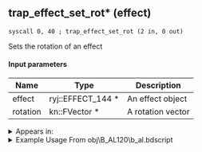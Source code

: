 ## trap_effect_set_rot* (effect)

`syscall 0, 40 ; trap_effect_set_rot (2 in, 0 out)`

Sets the rotation of an effect

#### Input parameters
| Name | Type | Description
|------|------|------------
| effect   | ryj::EFFECT_144 *   | An effect object
| rotation   | kn::FVector *   | A rotation vector




<details>
	<summary>Appears in:</summary>
| filename | Entity (obj)
|----------|-------------
| obj\B_AL120\b_al.bdscript       | ((B) Blizzard Lord’s ice spikes)          
| obj\M_EX950\m_ex.bdscript       | ((M) Gambler)          
| obj\P_EX330\p_ex.bdscript       | ((P) Peter Pan)          

</details>

<details>
	<summary>Example Usage From obj\B_AL120\b_al.bdscript</summary>
```plaintext
L2453:
 popToSp 0
 pushFromPSpVal 0
 syscall 1, 98 ; trap_obj_step_pos (1 in, 1 out)
 memcpyToSp 16, 32
 pushFromPSp 32
 memcpyToSpVal 16, 32
 pushFromPSpVal 0
 pushImm 5
 pushImm 0
 pushImm 0
 syscall 1, 21 ; trap_obj_effect_start (4 in, 1 out)
 popToSpVal 64
 pushFromPSp 16
 pushImmf 0.8
 pushImmf 1
 syscall 0, 18 ; trap_random_range (2 in, 1 out)
 pushImmf 0.8
 pushImmf 1
 syscall 0, 18 ; trap_random_range (2 in, 1 out)
 pushImmf 0.8
 pushImmf 1
 syscall 0, 18 ; trap_random_range (2 in, 1 out)
 pushImmf 1
 gosub 12, L2579
 pushFromFSpVal 64
 pushFromPSp 16
 syscall 0, 39 ; trap_effect_set_scale (2 in, 0 out)
 pushFromPSp 16
 pushImmf 0
 pushImmf 6.283185
 syscall 0, 17 ; trap_random_getf (1 in, 1 out)
 pushImmf 0
 pushImmf 1
 gosub 12, L2579
 pushFromFSpVal 64
 pushFromPSp 16
 syscall 0, 40 ; trap_effect_set_rot (2 in, 0 out)
 pushFromPSpVal 0
 pushImm 1308
 pushImm -1
 pushImm 0
 syscall 2, 10 ; trap_attack_new (4 in, 1 out)
 popToSpVal 68
 pushFromFSpVal 68
 pushImmf 100
 pushImmf 200
 syscall 2, 11 ; trap_attack_set_radius (3 in, 0 out)
 pushImm 0
 popToSpVal 80
 pushImm 0
 popToSpVal 84
 ret
```
</details>

